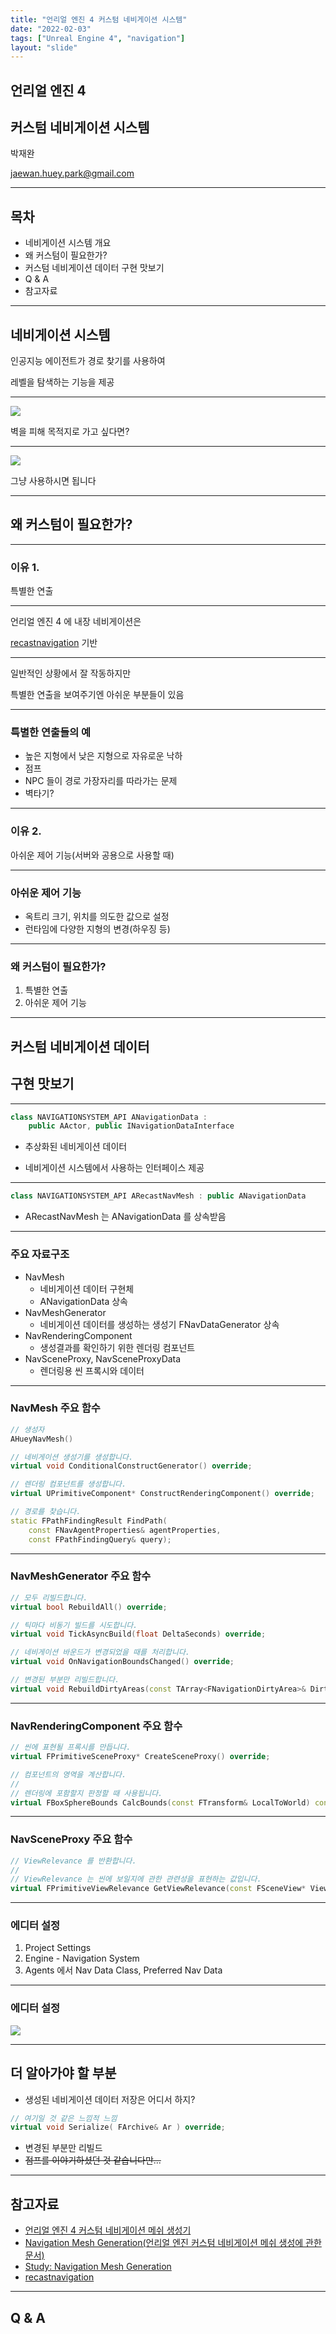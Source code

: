 ```yaml
---
title: "언리얼 엔진 4 커스텀 네비게이션 시스템"
date: "2022-02-03"
tags: ["Unreal Engine 4", "navigation"]
layout: "slide"
---
```


## 언리얼 엔진 4
## 커스텀 네비게이션 시스템

박재완

jaewan.huey.park@gmail.com

---

## 목차

- 네비게이션 시스템 개요
- 왜 커스텀이 필요한가?
- 커스텀 네비게이션 데이터 구현 맛보기
- Q & A
- 참고자료

---

## 네비게이션 시스템

인공지능 에이전트가 경로 찾기를 사용하여

레벨을 탐색하는 기능을 제공

---

![](/unreal-engine/custom-navigation-system/level.png)

벽을 피해 목적지로 가고 싶다면?

---

![](/unreal-engine/custom-navigation-system/level-with-navigation.png)

그냥 사용하시면 됩니다

---

## 왜 커스텀이 필요한가?

---

### 이유 1.

특별한 연출

---

언리얼 엔진 4 에 내장 네비게이션은

[recastnavigation](https://github.com/recastnavigation/recastnavigation) 기반

---

일반적인 상황에서 잘 작동하지만

특별한 연출을 보여주기엔 아쉬운 부분들이 있음

---

### 특별한 연출들의 예

- 높은 지형에서 낮은 지형으로 자유로운 낙하 <!-- .element: class="fragment" -->
- 점프 <!-- .element: class="fragment" -->
- NPC 들이 경로 가장자리를 따라가는 문제 <!-- .element: class="fragment" -->
- 벽타기? <!-- .element: class="fragment" -->

---

### 이유 2.

아쉬운 제어 기능(서버와 공용으로 사용할 때)

---

### 아쉬운 제어 기능

- 옥트리 크기, 위치를 의도한 값으로 설정 <!-- .element: class="fragment" -->
- 런타임에 다양한 지형의 변경(하우징 등)  <!-- .element: class="fragment" -->

---

### 왜 커스텀이 필요한가?

1. 특별한 연출
2. 아쉬운 제어 기능

---

## 커스텀 네비게이션 데이터
## 구현 맛보기

---

```cpp
class NAVIGATIONSYSTEM_API ANavigationData :
	public AActor, public INavigationDataInterface
```

- 추상화된 네비게이션 데이터

- 네비게이션 시스템에서 사용하는 인터페이스 제공

---

```cpp
class NAVIGATIONSYSTEM_API ARecastNavMesh : public ANavigationData
```

- ARecastNavMesh 는 ANavigationData 를 상속받음

---

### 주요 자료구조

- NavMesh <!-- .element: class="fragment" -->
	- 네비게이션 데이터 구현체
	- ANavigationData 상속
- NavMeshGenerator <!-- .element: class="fragment" -->
	- 네비게이션 데이터를 생성하는 생성기
	FNavDataGenerator 상속
- NavRenderingComponent <!-- .element: class="fragment" -->
	- 생성결과를 확인하기 위한 렌더링 컴포넌트
- NavSceneProxy, NavSceneProxyData <!-- .element: class="fragment" -->
	- 렌더링용 씬 프록시와 데이터

---

### NavMesh 주요 함수

```cpp
// 생성자
AHueyNavMesh()

// 네비게이션 생성기를 생성합니다.
virtual void ConditionalConstructGenerator() override;

// 렌더링 컴포넌트를 생성합니다.
virtual UPrimitiveComponent* ConstructRenderingComponent() override;

// 경로를 찾습니다.
static FPathFindingResult FindPath(
	const FNavAgentProperties& agentProperties,
	const FPathFindingQuery& query);
```

---

### NavMeshGenerator 주요 함수

```cpp
// 모두 리빌드합니다.
virtual bool RebuildAll() override;

// 틱마다 비동기 빌드를 시도합니다.
virtual void TickAsyncBuild(float DeltaSeconds) override;

// 네비게이션 바운드가 변경되었을 때를 처리합니다.
virtual void OnNavigationBoundsChanged() override;

// 변경된 부분만 리빌드합니다.
virtual void RebuildDirtyAreas(const TArray<FNavigationDirtyArea>& DirtyAreas) override;
```

---

### NavRenderingComponent 주요 함수

``` cpp
// 씬에 표현될 프록시를 만듭니다.
virtual FPrimitiveSceneProxy* CreateSceneProxy() override;

// 컴포넌트의 영역을 계산합니다.
//
// 렌더링에 포함할지 판정할 때 사용됩니다.
virtual FBoxSphereBounds CalcBounds(const FTransform& LocalToWorld) const override;
```

---

### NavSceneProxy 주요 함수

```cpp
// ViewRelevance 를 반환합니다.
//
// ViewRelevance 는 씬에 보일지에 관한 관련성을 표현하는 값입니다.
virtual FPrimitiveViewRelevance GetViewRelevance(const FSceneView* View) const override;
```

---

### 에디터 설정

1. Project Settings
2. Engine - Navigation System
3. Agents 에서 Nav Data Class, Preferred Nav Data

---

### 에디터 설정

![](/unreal-engine/custom-navigation-system/editor-setting.png)

---

## 더 알아가야 할 부분

- 생성된 네비게이션 데이터 저장은 어디서 하지?
```cpp
// 여기일 것 같은 느낌적 느낌
virtual void Serialize( FArchive& Ar ) override;
```
- 변경된 부분만 리빌드
- ~~점프를 이야기하셨던 것 같습니다만...~~

---

## 참고자료

- [언리얼 엔진 4 커스텀 네비게이션 메쉬 생성기](https://github.com/hueypark/navgen)
- [Navigation Mesh Generation(언리얼 엔진 커스텀 네비게이션 메쉬 생성에 관한 문서)](http://javid.nl/Navigation%20Mesh.pdf)
- [Study: Navigation Mesh Generation](http://www.critterai.org/projects/nmgen_study/)
- [recastnavigation](https://github.com/recastnavigation/recastnavigation)

---

## Q & A
